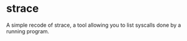 # strace
A simple recode of strace, a tool allowing you to list syscalls done by a running program.
